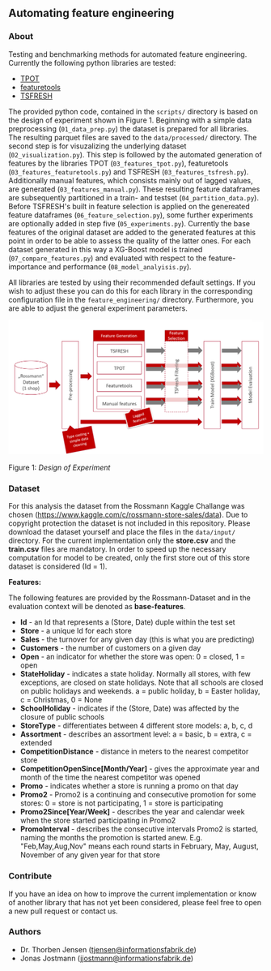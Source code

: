 ## Automating feature engineering

### About

Testing and benchmarking methods for automated feature engineering.
Currently the following python libraries are tested:

* [TPOT](https://epistasislab.github.io/tpot/)
* [featuretools](https://docs.featuretools.com/)
* [TSFRESH](https://tsfresh.readthedocs.io/en/latest/)

The provided python code, contained in the ``scripts/`` directory is based on the design of experiment shown in Figure 1. Beginning with a simple data preprocessing (``01_data_prep.py``) the dataset is prepared for all libraries. The resulting parquet files are saved to the ``data/processed/`` directory. The second step is for visuzalizing the underlying dataset (``02_visualization.py``). This step is followed by the automated generation of features by the libraries TPOT (``03_features_tpot.py``), featuretools (``03_features_featuretools.py``) and TSFRESH (``03_features_tsfresh.py``). Additionally manual features, which consists mainly out of lagged values, are generated (``03_features_manual.py``). These resulting feature dataframes are subsequently partitioned in a train- and testset (``04_partition_data.py``). Before TSFRESH's built in feature selection is applied on the genereated feature dataframes (``06_feature_selection.py``), some further experiments are optionally added in step five (``05_experiments.py``). Currently the base features of the original dataset are added  to the generated features at this point in order to be able to assess the quality of the latter ones. For each dataset generated in this way a XG-Boost model is trained (``07_compare_features.py``) and evaluated with respect to the feature-importance and performance (``08_model_analyisis.py``). 

All libraries are tested by using their recommended default settings. If you wish to adjust these you can do this for each library in the corresponding configuration file in the ``feature_engineering/`` directory. Furthermore, you are able to adjust the general experiment parameters.

![](design_of_experiment.png)

Figure 1: *Design of Experiment*

### Dataset

For this analysis the dataset from the Rossmann Kaggle Challange was chosen (https://www.kaggle.com/c/rossmann-store-sales/data). Due to copyright protection the dataset is not included in this repository. Please download the dataset yourself and place the files in the ``data/input/`` directory. For the current implementation only the **store.csv** and the **train.csv** files are mandatory.
In order to speed up the necessary computation for model to be created, only the first store out of this store dataset is considered (Id = 1).

**Features:**

The following features are provided by the Rossmann-Dataset and in the evaluation context will be denoted as **base-features**.

- **Id** - an Id that represents a (Store, Date) duple within the test set
- **Store** - a unique Id for each store
- **Sales** - the turnover for any given day (this is what you are predicting)
- **Customers** - the number of customers on a given day
- **Open** - an indicator for whether the store was open: 0 = closed, 1 = open
- **StateHoliday** - indicates a state holiday. Normally all stores, with few exceptions, are closed on state holidays. Note that all schools are closed on public holidays and weekends. a = public holiday, b = Easter holiday, c = Christmas, 0 = None
- **SchoolHoliday** - indicates if the (Store, Date) was affected by the closure of public schools
- **StoreType** - differentiates between 4 different store models: a, b, c, d
- **Assortment** - describes an assortment level: a = basic, b = extra, c = extended
- **CompetitionDistance** - distance in meters to the nearest competitor store
- **CompetitionOpenSince[Month/Year]** - gives the approximate year and month of the time the nearest competitor was opened
- **Promo** - indicates whether a store is running a promo on that day
- **Promo2** - Promo2 is a continuing and consecutive promotion for some stores: 0 = store is not participating, 1 = store is participating
- **Promo2Since[Year/Week]** - describes the year and calendar week when the store started participating in Promo2
- **PromoInterval** - describes the consecutive intervals Promo2 is started, naming the months the promotion is started anew. E.g. "Feb,May,Aug,Nov" means each round starts in February, May, August, November of any given year for that store

### Contribute


If you have an idea on how to improve the current implementation or know of another library that has not yet been considered, please feel free to open a new pull request or contact us.

### Authors

- Dr. Thorben Jensen (tjensen@informationsfabrik.de)
- Jonas Jostmann (jjostmann@informationsfabrik.de)